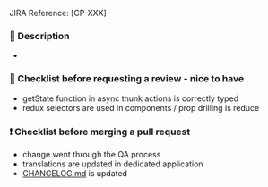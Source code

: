 JIRA Reference: [CP-XXX]

### :memo: Description ️

-

### :muscle: Checklist before requesting a review - nice to have

- getState function in async thunk actions is correctly typed
- redux selectors are used in components / prop drilling is reduce

### :exclamation: Checklist before merging a pull request

- change went through the QA process
- translations are updated in dedicated application
- [CHANGELOG.md](./CHANGELOG.md) is updated
